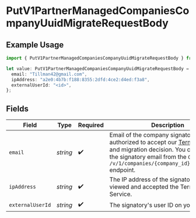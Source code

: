 # PutV1PartnerManagedCompaniesCompanyUuidMigrateRequestBody

## Example Usage

```typescript
import { PutV1PartnerManagedCompaniesCompanyUuidMigrateRequestBody } from "@gusto/embedded-api/models/operations/putv1partnermanagedcompaniescompanyuuidmigrate.js";

let value: PutV1PartnerManagedCompaniesCompanyUuidMigrateRequestBody = {
  email: "Tillman42@gmail.com",
  ipAddress: "a2e0:4b7b:f188:8355:2dfd:4ce2:d4ed:f3a8",
  externalUserId: "<id>",
};
```

## Fields

| Field                                                                                                                                                                                                                                          | Type                                                                                                                                                                                                                                           | Required                                                                                                                                                                                                                                       | Description                                                                                                                                                                                                                                    |
| ---------------------------------------------------------------------------------------------------------------------------------------------------------------------------------------------------------------------------------------------- | ---------------------------------------------------------------------------------------------------------------------------------------------------------------------------------------------------------------------------------------------- | ---------------------------------------------------------------------------------------------------------------------------------------------------------------------------------------------------------------------------------------------- | ---------------------------------------------------------------------------------------------------------------------------------------------------------------------------------------------------------------------------------------------- |
| `email`                                                                                                                                                                                                                                        | *string*                                                                                                                                                                                                                                       | :heavy_check_mark:                                                                                                                                                                                                                             | Email of the company signatory who is authorized to accept our [Terms of Service](https://flows.gusto.com/terms) and migration decision. You can retrieve the signatory email from the `GET /v/1/companies/{company_id}/signatories` endpoint. |
| `ipAddress`                                                                                                                                                                                                                                    | *string*                                                                                                                                                                                                                                       | :heavy_check_mark:                                                                                                                                                                                                                             | The IP address of the signatory who viewed and accepted the Terms of Service.                                                                                                                                                                  |
| `externalUserId`                                                                                                                                                                                                                               | *string*                                                                                                                                                                                                                                       | :heavy_check_mark:                                                                                                                                                                                                                             | The signatory's user ID on your platform.                                                                                                                                                                                                      |